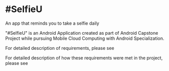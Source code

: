 # #SelfieU
An app that reminds you to take a selfie daily

"#SelfieU" is an Android Application created as part of Android Capstone Project while pursuing Mobile Cloud Computing with Android Specialization. 

For detailed description of requirements, please see 

For detailed description of how these requirements were met in the project, please see 
